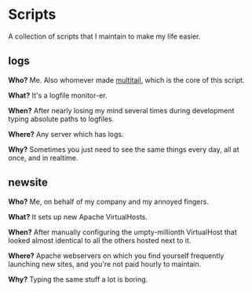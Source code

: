 # Scripts
A collection of scripts that I maintain to make my life easier.

## logs
**Who?** Me. Also whomever made [multitail](https://github.com/halturin/multitail), which is the core of this script.

**What?** It's a logfile monitor-er.

**When?** After nearly losing my mind several times during development typing absolute paths to logfiles.

**Where?** Any server which has logs.

**Why?** Sometimes you just need to see the same things every day, all at once, and in realtime.

## newsite
**Who?** Me, on behalf of my company and my annoyed fingers.

**What?** It sets up new Apache VirtualHosts.

**When?** After manually configuring the umpty-millionth VirtualHost that looked almost identical to all the others hosted next to it.

**Where?** Apache webservers on which you find yourself frequently launching new sites, and you're not paid hourly to maintain.

**Why?** Typing the same stuff a lot is boring.